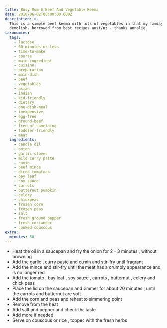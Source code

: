 ```yaml
---
title: Busy Mum S Beef And Vegetable Keema
date: 2010-06-02T00:00:00.000Z
description: >-
  This is a simple beef keema with lots of vegetables in that my family all
  demolish. borrowed from best recipes aust/nz - thanks annalie.
taxonomies:
  tags:
    - lactose
    - 60-minutes-or-less
    - time-to-make
    - course
    - main-ingredient
    - cuisine
    - preparation
    - main-dish
    - beef
    - vegetables
    - asian
    - indian
    - kid-friendly
    - dietary
    - one-dish-meal
    - inexpensive
    - egg-free
    - ground-beef
    - free-of-something
    - toddler-friendly
    - meat
  ingredients:
    - canola oil
    - onion
    - garlic cloves
    - mild curry paste
    - cumin
    - beef mince
    - diced tomatoes
    - bay leaf
    - soy sauce
    - carrots
    - butternut pumpkin
    - celery
    - chickpeas
    - frozen corn
    - frozen peas
    - salt
    - fresh ground pepper
    - fresh coriander
    - cooked couscous
extra:
  minutes: 50
---
```

 - Heat the oil in a saucepan and fry the onion for 2 - 3 minutes , without browning
 - Add the garlic , curry paste and cumin and stir-fry until fragrant
 - Add the mince and stir-fry until the meat has a crumbly appearance and is no longer red
 - Add the tomato , bay leaf , soy sauce , carrots , butternut , celery and chick peas
 - Place the lid on the saucepan and simmer for about 20 minutes , until the carrots and butternut are soft
 - Add the corn and peas and reheat to simmering point
 - Remove from the heat
 - Add salt and pepper and check the taste
 - Add more if needed
 - Serve on couscous or rice , topped with the fresh herbs
